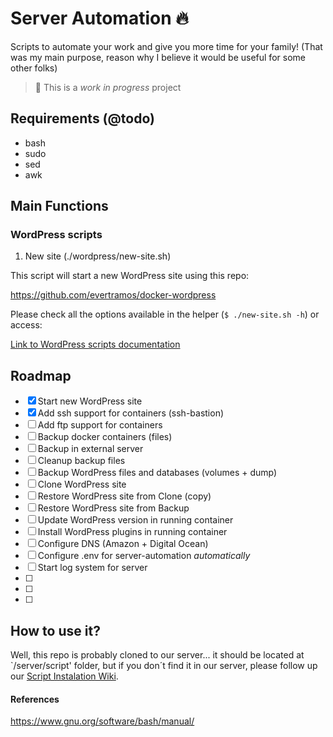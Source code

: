 # Server Automation 🔥

Scripts to automate your work and give you more time for your family! 
(That was my main purpose, reason why I believe it would be useful for some other folks)

> 🚧 This is a _work in progress_ project 

## Requirements (@todo)

- bash
- sudo
- sed
- awk

## Main Functions

### WordPress scripts

1. New site (./wordpress/new-site.sh)

This script will start a new WordPress site using this repo:

https://github.com/evertramos/docker-wordpress

Please check all the options available in the helper (`$ ./new-site.sh -h`) or access:

[Link to WordPress scripts documentation](./wordpress/README.md)

## Roadmap 
 - [X] Start new WordPress site
 - [X] Add ssh support for containers (ssh-bastion)
 - [ ] Add ftp support for containers
 - [ ] Backup docker containers (files)
 - [ ] Backup in external server
 - [ ] Cleanup backup files
 - [ ] Backup WordPress files and databases (volumes + dump)
 - [ ] Clone WordPress site
 - [ ] Restore WordPress site from Clone (copy) 
 - [ ] Restore WordPress site from Backup
 - [ ] Update WordPress version in running container  
 - [ ] Install WordPress plugins in running container
 - [ ] Configure DNS (Amazon + Digital Ocean)
 - [ ] Configure .env for server-automation *automatically*
 - [ ] Start log system for server
 - [ ] 
 - [ ] 
 - [ ] 



## How to use it?

Well, this repo is probably cloned to our server... it should be located at `/server/script' folder, but if you don´t find it in our server, please follow up our [Script Instalation Wiki](../wikis/Initial-Setup).


#### References

https://www.gnu.org/software/bash/manual/
